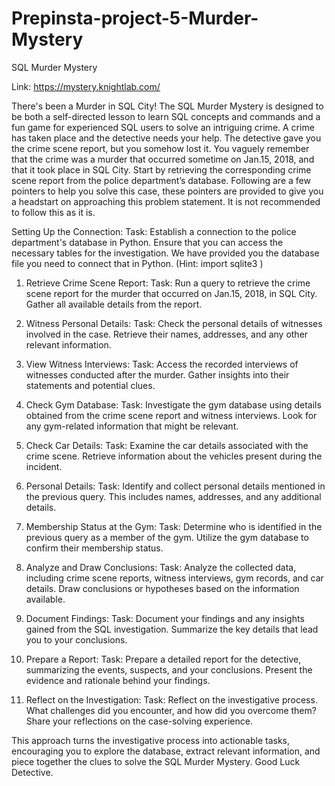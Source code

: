 # Prepinsta-project-5-Murder-Mystery
SQL Murder Mystery 

Link: https://mystery.knightlab.com/


There's been a Murder in SQL City! The SQL Murder Mystery is designed to be both a self-directed lesson to learn SQL concepts and commands and a fun game for experienced SQL users to solve an intriguing crime.
A crime has taken place and the detective needs your help. The detective gave you the crime scene report, but you somehow lost it. You vaguely remember that the crime was a ​murder​ that occurred sometime on ​Jan.15, 2018,​ and that it took place in ​SQL City​. 
Start by retrieving the corresponding crime scene report from the police department’s database.
Following are a few pointers to help you solve this case, these pointers are provided to give you a headstart on approaching this problem statement. It is not recommended to follow this as it is. 

Setting Up the Connection:
Task: Establish a connection to the police department's database in Python. Ensure that you can access the necessary tables for the investigation. We have provided you the database file you need to connect that in Python. (Hint: import sqlite3 ) 

1.  Retrieve Crime Scene Report:
Task: Run a query to retrieve the crime scene report for the murder that occurred on Jan.15, 2018, in SQL City. Gather all available details from the report.

2. Witness Personal Details:
Task: Check the personal details of witnesses involved in the case. Retrieve their names, addresses, and any other relevant information.

3. View Witness Interviews:
Task: Access the recorded interviews of witnesses conducted after the murder. Gather insights into their statements and potential clues.

4. Check Gym Database:
Task: Investigate the gym database using details obtained from the crime scene report and witness interviews. Look for any gym-related information that might be relevant.


5. Check Car Details:
Task: Examine the car details associated with the crime scene. Retrieve information about the vehicles present during the incident.

6. Personal Details:
Task: Identify and collect personal details mentioned in the previous query. This includes names, addresses, and any additional details.

7. Membership Status at the Gym:
Task: Determine who is identified in the previous query as a member of the gym. Utilize the gym database to confirm their membership status.

8. Analyze and Draw Conclusions:
Task: Analyze the collected data, including crime scene reports, witness interviews, gym records, and car details. Draw conclusions or hypotheses based on the information available.

9. Document Findings:
Task: Document your findings and any insights gained from the SQL investigation. Summarize the key details that lead you to your conclusions.

10. Prepare a Report:
Task: Prepare a detailed report for the detective, summarizing the events, suspects, and your conclusions. Present the evidence and rationale behind your findings.

11. Reflect on the Investigation:
Task: Reflect on the investigative process. What challenges did you encounter, and how did you overcome them? Share your reflections on the case-solving experience.


This approach turns the investigative process into actionable tasks, encouraging you to explore the database, extract relevant information, and piece together the clues to solve the SQL Murder Mystery. Good Luck Detective. 
